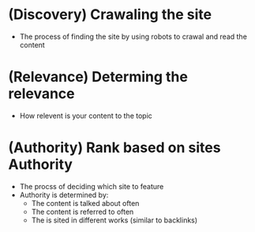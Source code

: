 # (Discovery) Crawaling the site
- The process of finding the site by using robots to crawal and read the content

# (Relevance) Determing the relevance
- How relevent is your content to the topic

# (Authority) Rank based on sites Authority
- The procss of deciding which site to feature
- Authority is determined by:
    - The content is talked about often
    - The content is referred to often
    - The is sited in different works (similar to backlinks)

